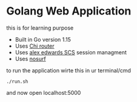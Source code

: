 # Golang Web Application 
this is for learning purpose 
- Built in Go version 1.15
- Uses [Chi router](https://github.com/go-chi/chi/v5)
- Uses [alex edwards SCS](https://github.com/alexedwards/scs/v2) session managment
- Uses [nosurf](github.com/justinas/nosurf)

to run the application wirte this in ur terminal/cmd
```
./run.sh
```
and now open localhost:5000